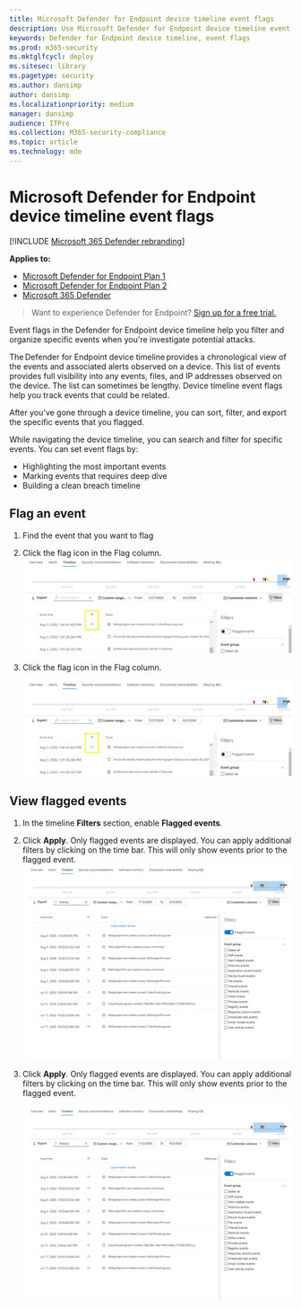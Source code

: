 ```yaml
---
title: Microsoft Defender for Endpoint device timeline event flags
description: Use Microsoft Defender for Endpoint device timeline event flags to
keywords: Defender for Endpoint device timeline, event flags
ms.prod: m365-security
ms.mktglfcycl: deploy
ms.sitesec: library
ms.pagetype: security
ms.author: dansimp
author: dansimp
ms.localizationpriority: medium
manager: dansimp
audience: ITPro
ms.collection: M365-security-compliance
ms.topic: article
ms.technology: mde
---
```


# Microsoft Defender for Endpoint device timeline event flags

[!INCLUDE [Microsoft 365 Defender rebranding](../../includes/microsoft-defender.md)]

**Applies to:**
- [Microsoft Defender for Endpoint Plan 1](https://go.microsoft.com/fwlink/p/?linkid=2154037)
- [Microsoft Defender for Endpoint Plan 2](https://go.microsoft.com/fwlink/p/?linkid=2154037)
- [Microsoft 365 Defender](https://go.microsoft.com/fwlink/?linkid=2118804)

> Want to experience Defender for Endpoint? [Sign up for a free trial.](https://signup.microsoft.com/create-account/signup?products=7f379fee-c4f9-4278-b0a1-e4c8c2fcdf7e&ru=https://aka.ms/MDEp2OpenTrial?ocid=docs-wdatp-assignaccess-abovefoldlink)

Event flags in the Defender for Endpoint device timeline help you filter and organize specific events when you're  investigate potential attacks.

The Defender for Endpoint device timeline provides a chronological view of the events and associated alerts observed on a device. This list of events provides full visibility into any events, files, and IP addresses observed on the device. The list can sometimes be lengthy. Device timeline event flags help you track events that could be related.

After you've gone through a device timeline, you can sort, filter, and export the specific events that you flagged.

While navigating the device timeline, you can search and filter for specific events. You can set event flags by:

- Highlighting the most important events
- Marking events that requires deep dive
- Building a clean breach timeline

## Flag an event

1. Find the event that you want to flag
2. Click the flag icon in the Flag column. 
![Image of device timeline flag.](images/device-flags.png)
2. Click the flag icon in the Flag column.

   ![Image of device timeline flag](images/device-flags.png)

## View flagged events

1. In the timeline **Filters** section, enable **Flagged events**.
2. Click **Apply**. Only flagged events are displayed.
You can apply additional filters by clicking on the time bar. This will only show events prior to the flagged event.  
![Image of device timeline flag with filter on.](images/device-flag-filter.png)
2. Click **Apply**. Only flagged events are displayed. You can apply additional filters by clicking on the time bar. This will only show events prior to the flagged event.

   ![Image of device timeline flag with filter on](images/device-flag-filter.png)
